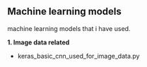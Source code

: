 <h2>Machine learning models</h2>

machine learning models that i have used.

**1. Image data related**

* keras_basic_cnn_used_for_image_data.py

